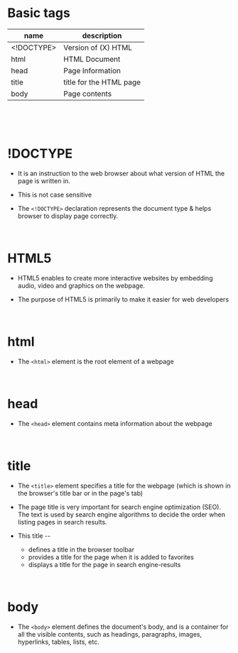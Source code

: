 # Basic tags

| name       | description             |
| ---------- | ----------------------- |
| <!DOCTYPE> | Version of (X) HTML     |
| html       | HTML Document           |
| head       | Page Information        |
| title      | title for the HTML page |
| body       | Page contents           |

&nbsp;

&nbsp;

# !DOCTYPE

- It is an instruction to the web browser about what version of HTML the page is written in.

- This is not case sensitive

- The `<!DOCTYPE>` declaration represents the document type & helps browser to display page correctly.

&nbsp;

# HTML5

- HTML5 enables to create more interactive websites by embedding audio, video and graphics on the webpage.

- The purpose of HTML5 is primarily to make it easier for web developers

&nbsp;

# html

- The `<html>` element is the root element of a webpage

&nbsp;

# head

- The `<head>` element contains meta information about the webpage

&nbsp;

# title

- The `<title>` element specifies a title for the webpage (which is shown in the browser's title bar or in the page's tab)

- The page title is very important for search engine optimization (SEO). The text is used by search engine algorithms to decide the order when listing pages in search results.

- This title --
  - defines a title in the browser toolbar
  - provides a title for the page when it is added to favorites
  - displays a title for the page in search engine-results

&nbsp;

# body

- The `<body>` element defines the document's body, and is a container for all the visible contents, such as headings, paragraphs, images, hyperlinks, tables, lists, etc.
